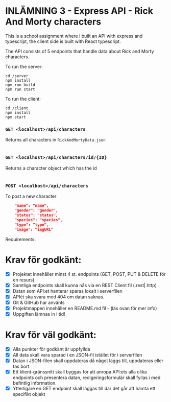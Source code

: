 # INLÄMNING 3 - Express API - Rick And Morty characters

This is a school assignment where i built an API with express and typescript, the client side is built with React typescript.

The API consists of 5 endpoints that handle data about Rick and Morty characters.

To run the server:

```
cd /server
npm install
npm run build
npm run start
```

To run the client:

```
cd /client
npm install
npm start
```

### `GET <localhost>/api/characters`

Returns all characters in `RickAndMortyData.json`

#

### `GET <localhost>/api/characters/id/{ID}`

Returns a character object which has the id

#

### `POST <localhost>/api/characters`

To post a new character

```json
    "name": "name",
    "gender": "gender",
    "status": "status",
    "species": "species",
    "type": "type",
    "image": "imgURL"
```

Requirements:

# Krav för godkänt:

- [x] Projektet innehåller minst 4 st. endpoints (GET, POST, PUT & DELETE för en resurs)
- [x] Samtliga endpoints skall kunna nås via en REST Client fil (.rest|.http)
- [x] Datan som API:et hanterar sparas lokalt i serverfilen
- [x] APIét ska svara med 404 om datan saknas.
- [x] Git & GitHub har använts
- [x] Projektmappen innehåller en README.md fil - (läs ovan för mer info)
- [x] Uppgiften lämnas in i tid!

# Krav för väl godkänt:

- [x] Alla punkter för godkänt är uppfyllda
- [x] All data skall vara sparad i en JSON-fil istället för i serverfilen
- [x] Datan i JSON-filen skall uppdateras då något läggs till, uppdateras eller tas bort
- [x] Ett klient-gränssnitt skall byggas för att anropa API:ets alla olika endpoints och
      presentera datan, redigeringsformulär skall fyllas i med befintlig information.
- [x] Ytterligare en GET endpoint skall läggas till där det går att hämta ett specifikt objekt
